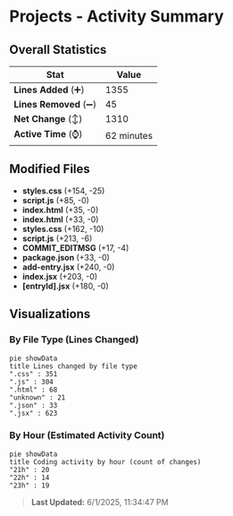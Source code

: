 # Projects - Activity Summary 

## Overall Statistics

| Stat                   | Value                                                             |
| ---------------------- | ----------------------------------------------------------------- |
| **Lines Added** (➕)   | 1355                                          |
| **Lines Removed** (➖) | 45                                        |
| **Net Change** (↕)    | 1310                |
| **Active Time** (⌚)   | 62 minutes |


## Modified Files
- **styles.css** (+154, -25)
- **script.js** (+85, -0)
- **index.html** (+35, -0)
- **index.html** (+33, -0)
- **styles.css** (+162, -10)
- **script.js** (+213, -6)
- **COMMIT_EDITMSG** (+17, -4)
- **package.json** (+33, -0)
- **add-entry.jsx** (+240, -0)
- **index.jsx** (+203, -0)
- **[entryId].jsx** (+180, -0)

## Visualizations

### By File Type (Lines Changed)

```mermaid
pie showData
title Lines changed by file type
".css" : 351
".js" : 304
".html" : 68
"unknown" : 21
".json" : 33
".jsx" : 623
```

### By Hour (Estimated Activity Count)

```mermaid
pie showData
title Coding activity by hour (count of changes)
"21h" : 20
"22h" : 14
"23h" : 19
```


> **Last Updated:** 6/1/2025, 11:34:47 PM